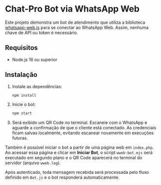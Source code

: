 # Chat-Pro Bot via WhatsApp Web

Este projeto demonstra um bot de atendimento que utiliza a biblioteca
[whatsapp-web.js](https://github.com/pedroslopez/whatsapp-web.js) para se
conectar ao WhatsApp Web. Assim, nenhuma chave de API ou token é
necessário.

## Requisitos

- Node.js 16 ou superior

## Instalação

1. Instale as dependências:
   ```bash
   npm install
   ```
2. Inicie o bot:
   ```bash
   npm start
   ```
3. Será exibido um QR Code no terminal. Escaneie com o WhatsApp e aguarde a
   confirmação de que o cliente está conectado. As credenciais ficam salvas
   localmente, evitando escanear novamente em execuções futuras.

Também é possível iniciar o bot a partir de uma página web em `index.php`.
Ao acessar essa página e clicar em **Iniciar Bot**, o script `wweb-bot.mjs`
será executado em segundo plano e o QR Code aparecerá no terminal do servidor
(arquivo `wweb.log`).

Após autenticado, toda mensagem recebida será processada pelo fluxo definido em
`Bot.js` e o bot responderá automaticamente.
